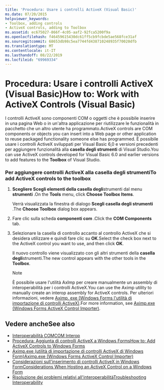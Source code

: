 ```yaml
---
title: 'Procedura: Usare i controlli ActiveX (Visual Basic)'
ms.date: 07/20/2015
helpviewer_keywords:
- Toolbox, adding controls
- ActiveX controls, adding to Toolbox
ms.assetid: ec675027-866f-4c05-aaf2-92fca5200f9a
ms.openlocfilehash: f46459615430dc61ff5cb9fcbde5ae568fce31af
ms.sourcegitcommit: 68653db98c5ea7744fd438710248935f70020dfb
ms.translationtype: MT
ms.contentlocale: it-IT
ms.lasthandoff: 08/22/2019
ms.locfileid: "69969334"
---
```

# <a name="how-to-work-with-activex-controls-visual-basic"></a><span data-ttu-id="1ae20-102">Procedura: Usare i controlli ActiveX (Visual Basic)</span><span class="sxs-lookup"><span data-stu-id="1ae20-102">How to: Work with ActiveX Controls (Visual Basic)</span></span>
<span data-ttu-id="1ae20-103">I controlli ActiveX sono componenti COM o oggetti che è possibile inserire in una pagina Web o in un'altra applicazione per riutilizzare le funzionalità in pacchetto che un altro utente ha programmato.</span><span class="sxs-lookup"><span data-stu-id="1ae20-103">ActiveX controls are COM components or objects you can insert into a Web page or other application to reuse packaged functionality someone else has programmed.</span></span> <span data-ttu-id="1ae20-104">È possibile usare i controlli ActiveX sviluppati per Visual Basic 6,0 e versioni precedenti per aggiungere funzionalità alla **casella degli strumenti** di Visual Studio.</span><span class="sxs-lookup"><span data-stu-id="1ae20-104">You can use ActiveX controls developed for Visual Basic 6.0 and earlier versions to add features to the **Toolbox** of Visual Studio.</span></span>  
  
### <a name="to-add-activex-controls-to-the-toolbox"></a><span data-ttu-id="1ae20-105">Per aggiungere controlli ActiveX alla casella degli strumenti</span><span class="sxs-lookup"><span data-stu-id="1ae20-105">To add ActiveX controls to the toolbox</span></span>  
  
1. <span data-ttu-id="1ae20-106">**Scegliere Scegli elementi della casella degli**strumenti dal menu **strumenti** .</span><span class="sxs-lookup"><span data-stu-id="1ae20-106">On the **Tools** menu, click **Choose Toolbox Items**.</span></span>  
  
     <span data-ttu-id="1ae20-107">Verrà visualizzata la finestra di dialogo **Scegli casella degli strumenti** .</span><span class="sxs-lookup"><span data-stu-id="1ae20-107">The **Choose Toolbox** dialog box appears.</span></span>  
  
2. <span data-ttu-id="1ae20-108">Fare clic sulla scheda **componenti com** .</span><span class="sxs-lookup"><span data-stu-id="1ae20-108">Click the **COM Components** tab.</span></span>  
  
3. <span data-ttu-id="1ae20-109">Selezionare la casella di controllo accanto al controllo ActiveX che si desidera utilizzare e quindi fare clic su **OK**.</span><span class="sxs-lookup"><span data-stu-id="1ae20-109">Select the check box next to the ActiveX control you want to use, and then click **OK**.</span></span>  
  
     <span data-ttu-id="1ae20-110">Il nuovo controllo viene visualizzato con gli altri strumenti della **casella degli**strumenti.</span><span class="sxs-lookup"><span data-stu-id="1ae20-110">The new control appears with the other tools in the **Toolbox**.</span></span>  
  
    > [!NOTE]
    > <span data-ttu-id="1ae20-111">È possibile usare l'utilità AxImp per creare manualmente un assembly di interoperabilità per i controlli ActiveX.</span><span class="sxs-lookup"><span data-stu-id="1ae20-111">You can use the Aximp utility to manually create an interop assembly for ActiveX controls.</span></span> <span data-ttu-id="1ae20-112">Per ulteriori informazioni, vedere [Aximp. exe (Windows Forms l'utilità di importazione di controlli ActiveX)](../../../framework/tools/aximp-exe-windows-forms-activex-control-importer.md).</span><span class="sxs-lookup"><span data-stu-id="1ae20-112">For more information, see [Aximp.exe (Windows Forms ActiveX Control Importer)](../../../framework/tools/aximp-exe-windows-forms-activex-control-importer.md).</span></span>  
  
## <a name="see-also"></a><span data-ttu-id="1ae20-113">Vedere anche</span><span class="sxs-lookup"><span data-stu-id="1ae20-113">See also</span></span>

- [<span data-ttu-id="1ae20-114">Interoperabilità COM</span><span class="sxs-lookup"><span data-stu-id="1ae20-114">COM Interop</span></span>](../../../visual-basic/programming-guide/com-interop/index.md)
- [<span data-ttu-id="1ae20-115">Procedura: Aggiunta di controlli ActiveX a Windows Forms</span><span class="sxs-lookup"><span data-stu-id="1ae20-115">How to: Add ActiveX Controls to Windows Forms</span></span>](../../../framework/winforms/controls/how-to-add-activex-controls-to-windows-forms.md)
- [<span data-ttu-id="1ae20-116">Aximp.exe (utilità di importazione di controlli ActiveX di Windows Form)</span><span class="sxs-lookup"><span data-stu-id="1ae20-116">Aximp.exe (Windows Forms ActiveX Control Importer)</span></span>](../../../framework/tools/aximp-exe-windows-forms-activex-control-importer.md)
- [<span data-ttu-id="1ae20-117">Considerazioni sull'inserimento di controlli ActiveX in Windows Form</span><span class="sxs-lookup"><span data-stu-id="1ae20-117">Considerations When Hosting an ActiveX Control on a Windows Form</span></span>](../../../framework/winforms/controls/considerations-when-hosting-an-activex-control-on-a-windows-form.md)
- [<span data-ttu-id="1ae20-118">Risoluzione dei problemi relativi all'interoperabilità</span><span class="sxs-lookup"><span data-stu-id="1ae20-118">Troubleshooting Interoperability</span></span>](../../../visual-basic/programming-guide/com-interop/troubleshooting-interoperability.md)
